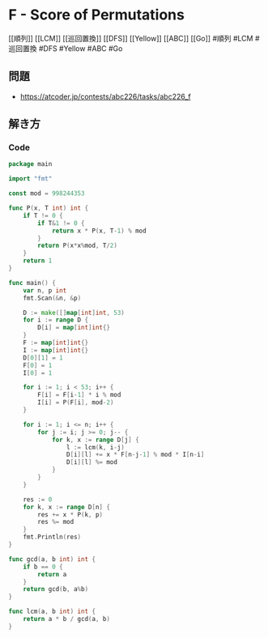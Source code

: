 # F - Score of Permutations
[[順列]] [[LCM]] [[巡回置換]] [[DFS]] [[Yellow]] [[ABC]] [[Go]]
#順列 #LCM #巡回置換 #DFS #Yellow #ABC #Go 

## 問題
- https://atcoder.jp/contests/abc226/tasks/abc226_f

## 解き方
### Code
```go
package main

import "fmt"

const mod = 998244353

func P(x, T int) int {
	if T != 0 {
		if T&1 != 0 {
			return x * P(x, T-1) % mod
		}
		return P(x*x%mod, T/2)
	}
	return 1
}

func main() {
	var n, p int
	fmt.Scan(&n, &p)

	D := make([]map[int]int, 53)
	for i := range D {
		D[i] = map[int]int{}
	}
	F := map[int]int{}
	I := map[int]int{}
	D[0][1] = 1
	F[0] = 1
	I[0] = 1

	for i := 1; i < 53; i++ {
		F[i] = F[i-1] * i % mod
		I[i] = P(F[i], mod-2)
	}

	for i := 1; i <= n; i++ {
		for j := i; j >= 0; j-- {
			for k, x := range D[j] {
				l := lcm(k, i-j)
				D[i][l] += x * F[n-j-1] % mod * I[n-i]
				D[i][l] %= mod
			}
		}
	}

	res := 0
	for k, x := range D[n] {
		res += x * P(k, p)
		res %= mod
	}
	fmt.Println(res)
}

func gcd(a, b int) int {
	if b == 0 {
		return a
	}
	return gcd(b, a%b)
}

func lcm(a, b int) int {
	return a * b / gcd(a, b)
}
```